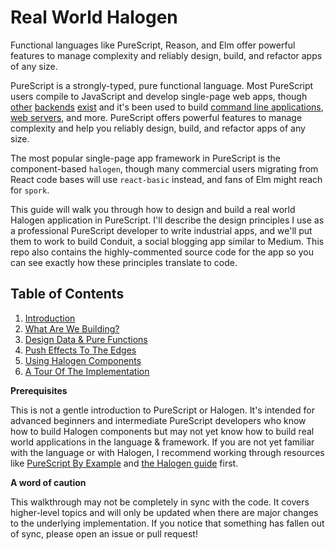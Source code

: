 # Real World Halogen

Functional languages like PureScript, Reason, and Elm offer powerful features to manage complexity and reliably design, build, and refactor apps of any size.

PureScript is a strongly-typed, pure functional language. Most PureScript users compile to JavaScript and develop single-page web apps, though [other](https://github.com/andyarvanitis/purescript-native) [backends](https://github.com/pure-c/pure-c) [exist](https://github.com/paulyoung/pureswift) and it's been used to build [command line applications](https://github.com/feramhq/transity), [web servers](https://github.com/cprussin/purescript-httpure), and more. PureScript offers powerful features to manage complexity and help you reliably design, build, and refactor apps of any size.

The most popular single-page app framework in PureScript is the component-based `halogen`, though many commercial users migrating from React code bases will use `react-basic` instead, and fans of Elm might reach for `spork`.

This guide will walk you through how to design and build a real world Halogen application in PureScript. I'll describe the design principles I use as a professional PureScript developer to write industrial apps, and we'll put them to work to build Conduit, a social blogging app similar to Medium. This repo also contains the highly-commented source code for the app so you can see exactly how these principles translate to code.


## Table of Contents

1. [Introduction](1%20-%20Introduction.md)
2. [What Are We Building?](2%20-%20What%20Are%20We%20Building%3F.md)
3. [Design Data & Pure Functions](3%20-%20Design%20Data%20%26%20Pure%20Functions.md)
4. [Push Effects To The Edges](4%20-%20Push%20Effects%20To%20The%20Edges.md)
5. [Using Halogen Components](5%20-%20Using%20Halogen%20Components.md)
6. [A Tour Of The Implementation](6%20-%20A%20Tour%20Of%20The%20Implementation.md)

**Prerequisites**

This is not a gentle introduction to PureScript or Halogen. It's intended for advanced beginners and intermediate PureScript developers who know how to build Halogen components but may not yet know how to build real world applications in the language & framework. If you are not yet familiar with the language or with Halogen, I recommend working through resources like [PureScript By Example](https://leanpub.com/purescript/read) and [the Halogen guide](https://github.com/slamdata/purescript-halogen/) first.

**A word of caution**

This walkthrough may not be completely in sync with the code. It covers higher-level topics and will only be updated when there are major changes to the underlying implementation. If you notice that something has fallen out of sync, please open an issue or pull request!
